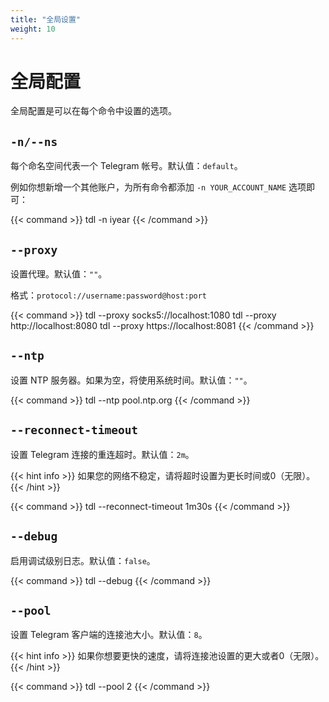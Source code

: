 ```yaml
---
title: "全局设置"
weight: 10
---
```

# 全局配置

全局配置是可以在每个命令中设置的选项。

## `-n/--ns`

每个命名空间代表一个 Telegram 帐号。默认值：`default`。

例如你想新增一个其他账户，为所有命令都添加 `-n YOUR_ACCOUNT_NAME` 选项即可：

{{< command >}}
tdl -n iyear
{{< /command >}}

## `--proxy`

设置代理。默认值：`""`。

格式：`protocol://username:password@host:port`

{{< command >}}
tdl --proxy socks5://localhost:1080
tdl --proxy http://localhost:8080
tdl --proxy https://localhost:8081
{{< /command >}}

## `--ntp`

设置 NTP 服务器。如果为空，将使用系统时间。默认值：`""`。

{{< command >}}
tdl --ntp pool.ntp.org
{{< /command >}}

## `--reconnect-timeout`

设置 Telegram 连接的重连超时。默认值：`2m`。

{{< hint info >}}
如果您的网络不稳定，请将超时设置为更长时间或0（无限）。
{{< /hint >}}

{{< command >}}
tdl --reconnect-timeout 1m30s
{{< /command >}}

## `--debug`

启用调试级别日志。默认值：`false`。

{{< command >}}
tdl --debug
{{< /command >}}

## `--pool`

设置 Telegram 客户端的连接池大小。默认值：`8`。

{{< hint info >}}
如果你想要更快的速度，请将连接池设置的更大或者0（无限）。
{{< /hint >}}

{{< command >}}
tdl --pool 2
{{< /command >}}
